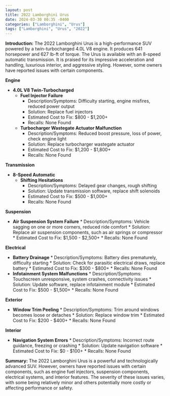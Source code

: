 ```yaml
---
layout: post
title: 2022 Lamborghini Urus
date: 2024-03-30 00:35 -0400
categories: ["Lamborghini", "Urus"]
tags: ["Lamborghini", "Urus", "2022"]
---
```

**Introduction:**
The 2022 Lamborghini Urus is a high-performance SUV powered by a twin-turbocharged 4.0L V8 engine. It produces 641 horsepower and 627 lb-ft of torque. The Urus is available with an 8-speed automatic transmission. It is praised for its impressive acceleration and handling, luxurious interior, and aggressive styling. However, some owners have reported issues with certain components.

**Engine**
* **4.0L V8 Twin-Turbocharged**
    * **Fuel Injector Failure**
        * Description/Symptoms: Difficulty starting, engine misfires, reduced power output
        * Solution: Replace fuel injectors
        * Estimated Cost to Fix: $800 - $1,200+
        * Recalls: None Found
    * **Turbocharger Wastegate Actuator Malfunction**
        * Description/Symptoms: Reduced boost pressure, loss of power, check engine light
        * Solution: Replace turbocharger wastegate actuator
        * Estimated Cost to Fix: $1,200 - $1,800+
        * Recalls: None Found

**Transmission**
* **8-Speed Automatic**
    * **Shifting Hesitations**
        * Description/Symptoms: Delayed gear changes, rough shifting
        * Solution: Update transmission software, replace shift solenoids
        * Estimated Cost to Fix: $500 - $1,000+
        * Recalls: None Found

**Suspension**
* **Air Suspension System Failure**
        * Description/Symptoms: Vehicle sagging on one or more corners, reduced ride comfort
        * Solution: Replace air suspension components, such as air springs or compressor
        * Estimated Cost to Fix: $1,500 - $2,500+
        * Recalls: None Found

**Electrical**
* **Battery Drainage**
        * Description/Symptoms: Battery dies prematurely, difficulty starting
        * Solution: Check for parasitic electrical draws, replace battery
        * Estimated Cost to Fix: $300 - $800+
        * Recalls: None Found
* **Infotainment System Malfunctions**
        * Description/Symptoms: Touchscreen unresponsive, system crashes, connectivity issues
        * Solution: Update software, replace infotainment module
        * Estimated Cost to Fix: $500 - $1,500+
        * Recalls: None Found

**Exterior**
* **Window Trim Peeling**
        * Description/Symptoms: Trim around windows becomes loose or detaches
        * Solution: Replace window trim
        * Estimated Cost to Fix: $200 - $400+
        * Recalls: None Found

**Interior**
* **Navigation System Errors**
        * Description/Symptoms: Incorrect route guidance, freezing or crashing
        * Solution: Update navigation software
        * Estimated Cost to Fix: $0 - $100+
        * Recalls: None Found

**Summary:**
The 2022 Lamborghini Urus is a powerful and technologically advanced SUV. However, owners have reported issues with certain components, such as engine fuel injectors, suspension components, electrical systems, and interior features. The severity of these issues varies, with some being relatively minor and others potentially more costly or affecting performance or safety.
